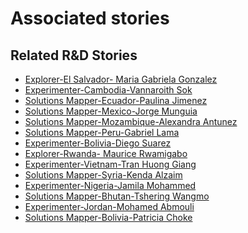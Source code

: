 # Associated stories

<!-- !!DO NOT REMOVE!! start autogenerated hyperlinks -->
## Related R&D Stories
- [Explorer\-El Salvador\- Maria Gabriela Gonzalez](/stories/?doc=Explorers_SLV)
- [Experimenter-Cambodia-Vannaroith Sok](/stories/?doc=Experimenters_KHM)
- [Solutions Mapper\-Ecuador\-Paulina Jimenez](/stories/?doc=SolutionMappers_ECU)
- [Solutions Mapper-Mexico-Jorge Munguia](/stories/?doc=SolutionMappers_MEX)
- [Solutions Mapper-Mozambique-Alexandra Antunez](/stories/?doc=SolutionMappers_MOZ)
- [Solutions Mapper-Peru-Gabriel Lama](/stories/?doc=SolutionMappers_PER)
- [Experimenter-Bolivia-Diego Suarez](/stories/?doc=Experimenters_BOL)
- [Explorer\-Rwanda\- Maurice Rwamigabo](/stories/?doc=Explorers_RWA)
- [Experimenter-Vietnam-Tran Huong Giang](/stories/?doc=Experimenters_VNM)
- [Solutions Mapper-Syria-Kenda Alzaim](/stories/?doc=SolutionMappers_SYR)
- [Experimenter-Nigeria-Jamila Mohammed](/stories/?doc=Experimenters_NGA)
- [Solutions Mapper\-Bhutan\-Tshering Wangmo](/stories/?doc=SolutionMappers_BTN)
- [Experimenter-Jordan-Mohamed Abmouli](/stories/?doc=Experimenters_JOR)
- [Solutions Mapper\-Bolivia\-Patricia Choke](/stories/?doc=SolutionMappers_BOL)
<!-- !!DO NOT REMOVE!! end autogenerated hyperlinks -->